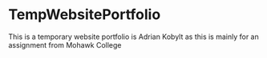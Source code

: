 # TempWebsitePortfolio
This is a temporary website portfolio is Adrian Kobylt as this is mainly for an assignment from Mohawk College
